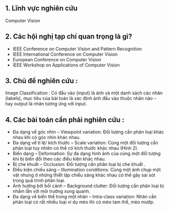 ## 1. Lĩnh vực nghiên cứu
Computer Vision

## 2. Các hội nghị tạp chí quan trọng là gì? 
- IEEE Conference on Computer Vision and Pattern Recognition
- IEEE International Conference on Computer Vision
- European Conference on Computer Vision
- IEEE Workshop on Applications of Computer Vision

## 3. Chủ đề nghiên cứu : 
Image Classification : Có đầu vào (input) là ảnh và một danh sách các nhãn (labels), mục tiêu của bài toán là xác định ảnh đầu vào thuộc nhãn nào – hay output là nhãn tương ứng với input.


## 4. Các bài toán cần phải nghiên cứu  : 
- Đa dạng về góc nhìn – Viewpoint variation: Đối tượng cần phân loại khác nhau khi có góc nhìn khác nhau.
- Đa dạng về tỉ lệ/ kích thước – Scale variation: Cùng một đối tượng cần phân loại tuy nhiên có thể có kích thước khác nhau (Hình 2).
- Biến dạng – Deformation: Sự đa dạng hình ảnh của cùng một đối tượng khi bị biến đổi theo các điều kiện khác nhau.
- Bị che khuất – Occlusion: Đối tượng cần phân loại bị che khuất .
- Điều kiện chiếu sáng – Illumination conditions: Cùng một ảnh chụp một vật nhưng ở những thiết lập chiếu sáng khác nhau có thể gây sai sót trong quá trình phân loại.
- Ảnh hưởng bởi bối cảnh – Background clutter: Đối tượng cần phân loại bị nhầm lẫn với môi trường xung quanh.
- Đa dạng về biến thể trong một nhãn – Intra-class variation: Nhãn cần phân loại có rất nhiều loại ví dụ mèo thì có mèo tam thể, mèo mướp.

